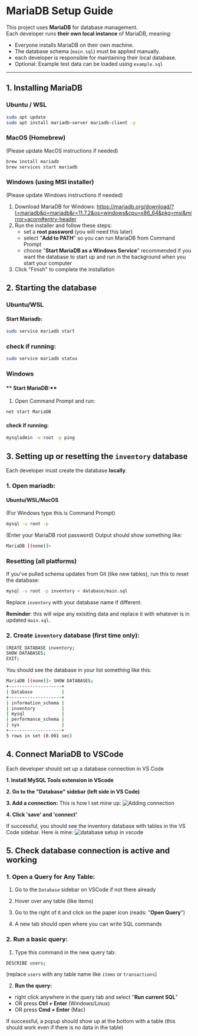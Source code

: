 # MariaDB Setup Guide

This project uses **MariaDB** for database management.  
Each developer runs **their own local instance** of MariaDB, meaning:
- Everyone installs MariaDB on their own machine.
- The database schema (`main.sql`) must be applied manually.
- each developer is responsible for maintaining their local database.
- Optional: Example test data can be loaded using `example.sql`

---

## **1️. Installing MariaDB**
### **Ubuntu / WSL**
```sh
sudo apt update
sudo apt install mariadb-server mariadb-client -y
```

### **MacOS (Homebrew)**
(Please update MacOS instructions if needed)
```sh
brew install mariadb
brew services start mariadb
```

### **Windows (using MSI installer)**
(Please update Windows instructions if needed)
1. Download MariaDB for Windows: https://mariadb.org/download/?t=mariadb&p=mariadb&r=11.7.2&os=windows&cpu=x86_64&pkg=msi&mirror=acorn#entry-header
2. Run the installer and follow these steps:
    - set a **root password** (you will need this later)
    - select "**Add to PATH**" so you can run MariaDB from Command Prompt
    - choose "**Start MariaDB as a Windows Service**" recommended if you want the database to start up and run in the background when you start your computer
3. Click "Finish" to complete the installation

## **2. Starting the database**
### Ubuntu/WSL
#### **Start Mariadb:**
```sh
sudo service mariadb start
```
### **check if running:**
```sh
sudo service mariadb status
```
### Windows
#### ** Start MariaDB:**
1. Open Command Prompt and run:
```sh
net start MariaDB
```
#### **check if running:**
```sh
mysqladmin -u root -p ping
```

## **3. Setting up  or resetting the `inventory` database**
Each developer must create the database **locally**.
### **1. Open mariadb:**
#### Ubuntu/WSL/MacOS
(For Windows type this is Command Prompt)
```sh
mysql -u root -p
```
(Enter your MariaDB root password)
Output should show something like: 
```sh
MariaDB [(none)]>
```

### Resetting (all platforms)
If you've pulled schema updates from Git (like new tables), run this to reset the database:
```sh
mysql -u root -p inventory < database/main.sql
```
Replace `inventory` with your database name if different.

**Reminder**: this will wipe any exisiting data and replace it with whatever is in updated `main.sql`.


### **2. Create `inventory` database (first time only):**
```sh
CREATE DATABASE inventory;
SHOW DATABASES;
EXIT;
```
You should see the database in your list something like this:
```sh
MariaDB [(none)]> SHOW DATABASES;
+--------------------+
| Database           |
+--------------------+
| information_schema |
| inventory          |
| mysql              |
| performance_schema |
| sys                |
+--------------------+
5 rows in set (0.001 sec)
```

## **4. Connect MariaDB to VSCode**
Each developer should set up a database connection in VS Code

**1. Install MySQL Tools extension in VScode**

**2. Go to the "Database" sidebar (left side in VS Code)**

**3. Add a connection:** This is how I set mine up:
![Adding connection](adding_connection.png)

**4. Click 'save' and 'connect'**

If successful, you should see the inventory database with tables in the VS Code sidebar.
Here is mine:
![database setup in vscode](db_vscode_img.png)

## **5. Check database connection is active and working**
### **1. Open a Query for Any Table:**
1. Go to the `Database` sidebar on VSCode if not there already

2. Hover over any table (like items)

3. Go to the right of it and click on the paper icon (reads: "**Open Query**")

4. A new tab should open where you can write SQL commands

### **2. Run a basic query:**
1. Type this command in the new query tab:
```sh
DESCRIBE users;
```
(replace `users` with any table name like `items` or `transactions`)

2. **Run the query:**
- right click anywhere in the query tab and select "**Run current SQL**" 
- OR press **Ctrl + Enter** (Windows/Linux)
- OR press **Cmd + Enter** (Mac)

If successful, a popup should show up at the bottom with a table (this should work even if there is no data in the table)
